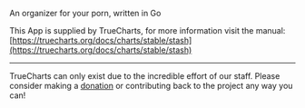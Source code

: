 An organizer for your porn, written in Go

This App is supplied by TrueCharts, for more information visit the manual: [https://truecharts.org/docs/charts/stable/stash](https://truecharts.org/docs/charts/stable/stash)

---

TrueCharts can only exist due to the incredible effort of our staff.
Please consider making a [donation](https://truecharts.org/docs/about/sponsor) or contributing back to the project any way you can!
